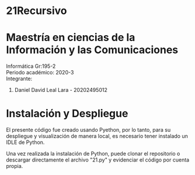 # 21Recursivo
# Maestría en ciencias de la Información y las Comunicaciones

Informática Gr:195-2 <br>
Periodo académico: 2020-3 <br>
Integrante: 
<ol>
<li>Daniel David Leal Lara - 20202495012</li>
</ol>

# Instalación y Despliegue
El presente código fue creado usando Pyethon, por lo tanto, para su despliegue y visualización de manera local, es necesario tener instalado un IDLE de Python.

Una vez realizada la instalación de Python, puede clonar el repositorio o descargar directamente el archivo "21.py" y evidenciar el código por cuenta propia.
